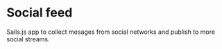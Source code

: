 # Social feed
Sails.js app to collect mesages from social networks and publish to more social streams.
